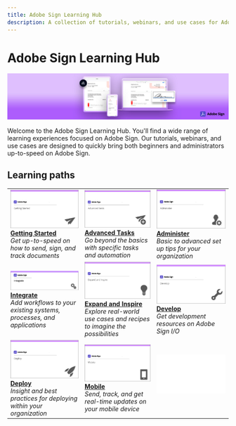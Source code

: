 ```yaml
---
title: Adobe Sign Learning Hub
description: A collection of tutorials, webinars, and use cases for Adobe Sign.
---
```


# Adobe Sign Learning Hub

![Adobe Sign Hero Image](assets/Hero_Sign.jpg)

Welcome to the Adobe Sign Learning Hub. You'll find a wide range of learning experiences focused on Adobe Sign. Our tutorials, webinars, and use cases are designed to quickly bring both beginners and administrators up-to-speed on Adobe Sign.

## Learning paths

<table>
<tr>
  <td>
    <a href="beginner-users-overview.md">
      <img alt="Getting Started" src="assets/AS_Title_Getting-Started.png" />
    </a>
    <div>
    <a href="beginner-users-overview.md"><strong>Getting Started</strong></a>
    </div>
    <em>Get up-to-speed on how to send, sign, and track documents</em>
    <br>
  </td>
  <td>
    <a href="advanced-users-overview.md">
      <img alt="Advanced Tasks" src="assets/AS_Title_Advanced.png" />
    </a>
    <div>
    <a href="advanced-users-overview.md"><strong>Advanced Tasks</strong></a>
    </div>
    <em>Go beyond the basics with specific tasks and automation</em>
    <br>
  <td>
    <a href="intro-admin-overview.md">
      <img alt="Administer" src="assets/AS_Title_Administer.png" />
    </a>
    <div>
    <a href="intro-admin-overview.md"><strong>Administer</strong></a>
    </div>
    <em>Basic to advanced set up tips for your organization</em>
    <br>
  </td>
</tr>
<tr>
  <td>
    <a href="integrations-overview.md">
      <img alt="Integrate" src="assets/AS_Title_Integrate.png" />
    </a>
    <div>
    <a href="integrations-overview.md"><strong>Integrate</strong></a>
    </div>
    <em>Add workflows to your existing systems, processes, and applications</em>
    <br>
  </td>
  <td>
    <a href="expand-inspire-overview.md">
      <img alt="Expand and Inspire" src="assets/AS_Title_Inspire.png" />
    </a>
    <div>
    <a href="expand-inspire-overview.md"><strong>Expand and Inspire</strong></a>
    </div>
    <em>Explore real-world use cases and recipes to imagine the possibilities</em>
    <br>
  <td>
    <a href="develop-overview.md">
      <img alt="Develop" src="assets/AS_Title_Develop.png" />
    </a>
    <div>
    <a href="develop-overview.md"><strong>Develop</strong></a>
    </div>
    <em>Get development resources on Adobe Sign I/O</em>
    <br>
  </td>
</tr>
<tr>
  <td>
    <a href="deploy-overview.md">
      <img alt="Deploy" src="assets/AS_Title_Deploy.png" />
    </a>
    <div>
    <a href="deploy-overview.md"><strong>Deploy</strong></a>
    </div>
    <em>Insight and best practices for deploying within your organization</em>
    <br>
  </td>
  <td>
    <a href="mobile-overview.md">
      <img alt="Mobile" src="assets/AS_Title_Mobile.png" />
    </a>
    <div>
    <a href="mobile-overview.md"><strong>Mobile</strong></a>
    </div>
    <em>Send, track, and get real-time updates on your mobile device</em>
    <br>
  <td>
   <img alt="Spacer" src="assets/Whitespacer.png" />
    <div>
    <br>
  </td>
</tr>
</table>

